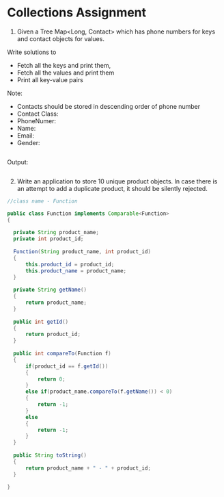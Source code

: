 # Collections Assignment

1. Given a Tree Map<Long, Contact> which has phone numbers for keys and contact objects for values.

Write solutions to

 - Fetch all the keys and print them,
 - Fetch all the values and print them
 - Print all key-value pairs

Note:

 - Contacts should be stored in descending order of phone number
 - Contact Class:
  - PhoneNumer: <long>
  - Name: <String>
  - Email: <String>
  - Gender: <Enum>
  
  ```java
  ```
  Output:
  
  ```
  ```
  
  2. Write an application to store 10 unique product objects. In case there is an attempt to add a duplicate product, it should be silently rejected.
  
  ```java
  //class name - Function
  
  public class Function implements Comparable<Function> 
{
	
	private String product_name;
	private int product_id;
	
	Function(String product_name, int product_id)
	{
		this.product_id = product_id;
		this.product_name = product_name;
	}
	
	private String getName()
	{
		return product_name;
	}
	
	public int getId()
	{
		return product_id;
	}
	
	public int compareTo(Function f)
	{
		if(product_id == f.getId())
		{
			return 0;
		}
		else if(product_name.compareTo(f.getName()) < 0)
		{
			return -1;
		}
		else
		{
			return -1;
		}
	}
	
	public String toString()
	{
		return product_name + " - " + product_id;
	}
	
}
  ```
